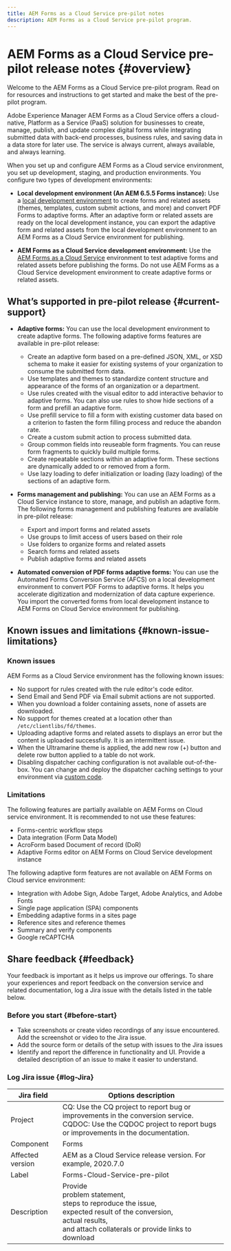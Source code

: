 ```yaml
---
title: AEM Forms as a Cloud Service pre-pilot notes
description: AEM Forms as a Cloud Service pre-pilot program.
---
```


# AEM Forms as a Cloud Service pre-pilot release notes {#overview}

Welcome to the AEM Forms as a Cloud Service pre-pilot program. Read on for resources and instructions to get started and make the best of the pre-pilot program.

Adobe Experience Manager AEM Forms as a Cloud Service offers a cloud-native, Platform as a Service (PaaS) solution for businesses to create, manage, publish, and update complex digital forms while integrating submitted data with back-end processes, business rules, and saving data in a data store for later use. The service is always current, always available, and always learning.

When you set up and configure AEM Forms as a Cloud service environment, you set up development, staging, and production environments. You configure two types of development environments:

* **Local development environment (An AEM 6.5.5 Forms instance):** Use a [local development environment](setup-local-development-environment.md) to create forms and related assets (themes, templates, custom submit actions, and more) and convert PDF Forms to adaptive forms. After an adaptive form or related assets are ready on the local development instance, you can export the adaptive form and related assets from the local development environment to an AEM Forms as a Cloud Service environment for publishing.

* **AEM Forms as a Cloud Service development environment:** Use the [AEM Forms as a Cloud Service](setup-forms-cloud-service.md) environment to test adaptive forms and related assets before publishing the forms. Do not use AEM Forms as a Cloud Service development environment to create adaptive forms or related assets. <!--, form-centric workflows, a form data model, or to generate a Document of Record. -->

 

## What’s supported in pre-pilot release {#current-support}

* **Adaptive forms:** You can use the local development environment to create adaptive forms. The following adaptive forms features are available in pre-pilot release:

  * Create an adaptive form based on a pre-defined JSON, XML, or XSD schema to make it easier for existing systems of your organization to consume the submitted form data.
  * Use templates and themes to standardize content structure and appearance of the forms of an organization or a department.
  * Use rules created with the visual editor to add interactive behavior to adaptive forms. You can also use rules to show hide sections of a form and prefill an adaptive form.
  * Use prefill service to fill a form with existing customer data based on a  criterion to fasten the form filling process and reduce the abandon rate.
  * Create a custom submit action to process submitted data.
  * Group common fields into reuseable form fragments. You can reuse form  fragments to quickly build multiple forms.
  * Create repeatable sections within an adaptive form. These sections are  dynamically added to or removed from a form.
  * Use lazy loading to defer initialization or loading (lazy loading) of the sections of an adaptive form.

* **Forms management and publishing:** You can use an AEM Forms as a Cloud Service instance to store, manage, and publish an adaptive form. The following forms management and publishing features are available in pre-pilot release:
    
  * Export and import forms and related assets
  * Use groups to limit access of users based on their role
  * Use folders to organize forms and related assets
  * Search forms and related assets
  * Publish adaptive forms and related assets


* **Automated conversion of PDF forms adaptive forms:** You can use the Automated Forms Conversion Service (AFCS) on a local development environment to convert PDF Forms to adaptive forms. It helps you accelerate digitization and modernization of data capture experience. You import the converted forms from local development instance to AEM Forms on Cloud Service environment for publishing. 

## Known issues and limitations {#known-issue-limitations}

### Known issues

AEM Forms as a Cloud Service environment has the following known issues:

* No support for rules created with the rule editor's code editor.
* Send Email and Send PDF via Email submit actions are not supported. 
*  When you download a folder containing assets, none of assets are downloaded.
* No support for themes created at a location other than `/etc/clientlibs/fd/themes`.
* Uploading adaptive forms and related assets to displays an error but the content is uploaded successfully. It is an intermittent issue.
* When the Ultramarine theme is applied, the add new row (+) button and delete row button applied to a table do not work.  
* Disabling dispatcher caching configuration is not available out-of-the-box. You can change and deploy the dispatcher caching settings to your environment via [custom code](setup-local-development-environment.md). 

### Limitations

The following features are partially available on AEM Forms on Cloud service environment. It is recommended to not use these features: 

* Forms-centric workflow steps 
* Data integration (Form Data Model)
* AcroForm based Document of record (DoR)
* Adaptive Forms editor on AEM Forms on Cloud Service development instance 

The following adaptive form features are not available on AEM Forms on Cloud service environment:

* Integration with Adobe Sign, Adobe Target, Adobe Analytics, and Adobe Fonts  
* Single page application (SPA) components
* Embedding adaptive forms in a sites page
* Reference sites and reference themes
* Summary and verify components
* Google reCAPTCHA

## Share feedback {#feedback}

Your feedback is important as it helps us improve our offerings. To share your experiences and report feedback on the conversion service and related documentation, log a Jira issue with the details listed in the table below.

### Before you start {#before-start}

* Take screenshots or create video recordings of any issue encountered. Add the screenshot or video to the Jira issue.
* Add the source form or details of the setup with issues to the Jira issues
* Identify and report the difference in functionality and UI. Provide a detailed description of an issue to make it easier to understand.

### Log Jira issue {#log-Jira}

| Jira field  | Options description  |
|---|---|
| Project  | CQ: Use the CQ project to report bug or improvements in the conversion service. </br> CQDOC: Use the CQDOC project to report bugs or improvements in the documentation. |
| Component  | Forms  |
| Affected version  | AEM as a Cloud Service release version. For example, 2020.7.0  |
| Label  | Forms-Cloud-Service-pre-pilot  |
| Description  | Provide </br> problem statement, </br> steps to reproduce the issue, </br> expected result of the conversion, </br> actual results, </br>  and attach collaterals or provide links to download|
